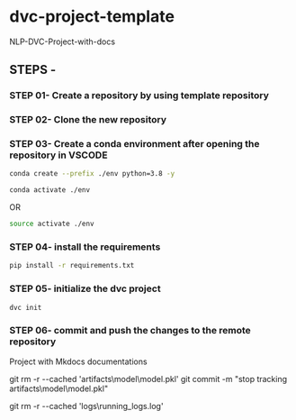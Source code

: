 # dvc-project-template
NLP-DVC-Project-with-docs

## STEPS -

### STEP 01- Create a repository by using template repository

### STEP 02- Clone the new repository

### STEP 03- Create a conda environment after opening the repository in VSCODE

```bash
conda create --prefix ./env python=3.8 -y
```

```bash
conda activate ./env
```
OR
```bash
source activate ./env
```

### STEP 04- install the requirements
```bash
pip install -r requirements.txt
```

### STEP 05- initialize the dvc project
```bash
dvc init
```

### STEP 06- commit and push the changes to the remote repository

Project with Mkdocs documentations

git rm -r --cached 'artifacts\model\model.pkl'
git commit -m "stop tracking artifacts\model\model.pkl"

git rm -r --cached 'logs\running_logs.log'
